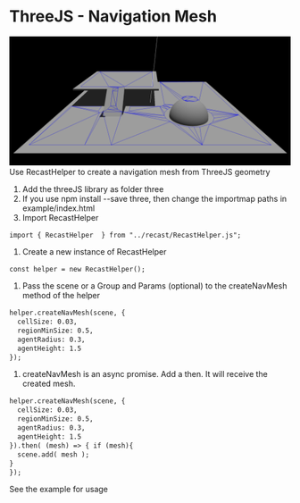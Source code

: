 # ThreeJS - Navigation Mesh
![Screenshot](example/images/screenshot.png)
Use RecastHelper to create a navigation mesh from ThreeJS geometry

1. Add the threeJS library as folder three
1. If you use npm install --save three, then change the importmap paths in example/index.html
1. Import RecastHelper
```
import { RecastHelper  } from "../recast/RecastHelper.js";
```
1. Create a new instance of RecastHelper
```
const helper = new RecastHelper();
```
1. Pass the scene or a Group and Params (optional) to the createNavMesh method of the helper
```
helper.createNavMesh(scene, {
  cellSize: 0.03,
  regionMinSize: 0.5,
  agentRadius: 0.3,
  agentHeight: 1.5
});

```
1. createNavMesh is an async promise. Add a then. It will receive the created mesh. 
```
helper.createNavMesh(scene, {
  cellSize: 0.03,
  regionMinSize: 0.5,
  agentRadius: 0.3,
  agentHeight: 1.5
}).then( (mesh) => { if (mesh){
  scene.add( mesh );
}
});
```

See the example for usage

